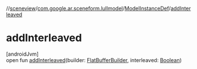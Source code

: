 //[sceneview](../../../index.md)/[com.google.ar.sceneform.lullmodel](../index.md)/[ModelInstanceDef](index.md)/[addInterleaved](add-interleaved.md)

# addInterleaved

[androidJvm]\
open fun [addInterleaved](add-interleaved.md)(builder: [FlatBufferBuilder](../../com.google.flatbuffers/-flat-buffer-builder/index.md), interleaved: [Boolean](https://kotlinlang.org/api/latest/jvm/stdlib/kotlin/-boolean/index.html))

